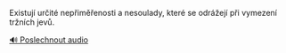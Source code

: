 
Existují určité nepřiměřenosti a nesoulady, které se odrážejí při vymezení tržních jevů.

[🔊 Poslechnout audio](/data/7-paragraphs/audio/chapter_126/para_003-Existuj-urit-nepimenosti-a-nesoulady-kter.mp3)
